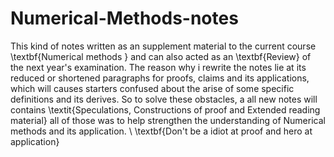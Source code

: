 # Numerical-Methods-notes
This kind of notes written as an supplement material to the current course \textbf{Numerical methods } and can also acted as an \textbf{Review} of the next year's examination. The reason why i rewrite the notes lie at its reduced or shortened paragraphs for proofs, claims and its applications, which will causes starters confused about the arise of some specific definitions and its derives. So to solve these obstacles, a all new notes will contains \textit{Speculations, Constructions of proof and Extended reading material} all of those was to help strengthen the understanding of Numerical methods and its application. \\
\textbf{Don't be a idiot at proof and hero at application}
